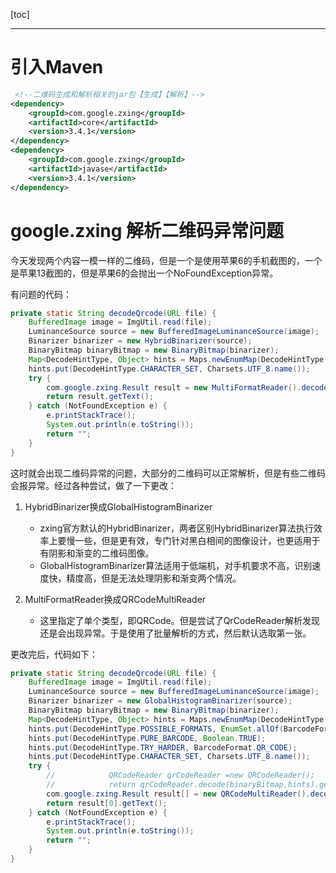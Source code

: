[toc]

---

# 引入Maven


```xml
 <!--二维码生成和解析相关的jar包【生成】【解析】-->
<dependency>
    <groupId>com.google.zxing</groupId>
    <artifactId>core</artifactId>
    <version>3.4.1</version>
</dependency>
<dependency>
    <groupId>com.google.zxing</groupId>
    <artifactId>javase</artifactId>
    <version>3.4.1</version>
</dependency>
```

# google.zxing 解析二维码异常问题

今天发现两个内容一模一样的二维码，但是一个是使用苹果6的手机截图的，一个是苹果13截图的，但是苹果6的会抛出一个NoFoundException异常。

有问题的代码：

```java
private static String decodeQrcode(URL file) {
    BufferedImage image = ImgUtil.read(file);
    LuminanceSource source = new BufferedImageLuminanceSource(image);
    Binarizer binarizer = new HybridBinarizer(source);
    BinaryBitmap binaryBitmap = new BinaryBitmap(binarizer);
    Map<DecodeHintType, Object> hints = Maps.newEnumMap(DecodeHintType.class);
    hints.put(DecodeHintType.CHARACTER_SET, Charsets.UTF_8.name());
    try {
        com.google.zxing.Result result = new MultiFormatReader().decode(binaryBitmap, hints);
        return result.getText();
    } catch (NotFoundException e) {
        e.printStackTrace();
        System.out.println(e.toString());
        return "";
    }
}
```

这时就会出现二维码异常的问题，大部分的二维码可以正常解析，但是有些二维码会报异常。经过各种尝试，做了一下更改：

1. HybridBinarizer换成GlobalHistogramBinarizer
   - zxing官方默认的HybridBinarizer，两者区别HybridBinarizer算法执行效率上要慢一些，但是更有效，专门针对黑白相间的图像设计，也更适用于有阴影和渐变的二维码图像。
   - GlobalHistogramBinarizer算法适用于低端机，对手机要求不高，识别速度快，精度高，但是无法处理阴影和渐变两个情况。

2. MultiFormatReader换成QRCodeMultiReader
   - 这里指定了单个类型，即QRCode。但是尝试了QrCodeReader解析发现还是会出现异常。于是使用了批量解析的方式，然后默认选取第一张。

更改完后，代码如下：

```java
private static String decodeQrcode(URL file) {
    BufferedImage image = ImgUtil.read(file);
    LuminanceSource source = new BufferedImageLuminanceSource(image);
    Binarizer binarizer = new GlobalHistogramBinarizer(source);
    BinaryBitmap binaryBitmap = new BinaryBitmap(binarizer);
    Map<DecodeHintType, Object> hints = Maps.newEnumMap(DecodeHintType.class);
    hints.put(DecodeHintType.POSSIBLE_FORMATS, EnumSet.allOf(BarcodeFormat.class));
    hints.put(DecodeHintType.PURE_BARCODE, Boolean.TRUE);
    hints.put(DecodeHintType.TRY_HARDER, BarcodeFormat.QR_CODE);
    hints.put(DecodeHintType.CHARACTER_SET, Charsets.UTF_8.name());
    try {
        //            QRCodeReader qrCodeReader =new QRCodeReader();
        //            return qrCodeReader.decode(binaryBitmap,hints).getText();
        com.google.zxing.Result result[] = new QRCodeMultiReader().decodeMultiple(binaryBitmap, hints);
        return result[0].getText();
    } catch (NotFoundException e) {
        e.printStackTrace();
        System.out.println(e.toString());
        return "";
    }
}
```

